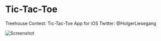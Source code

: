 Tic-Tac-Toe
===========

Treehouse Contest: Tic-Tac-Toe App for iOS
Twitter: @HolgerLiesegang

![Screenshot](https://raw.github.com/HolgerLiesegang/Tic-Tac-Toe/master/screenshot_01.png)
